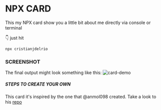 # NPX CARD

This my NPX card show you a little bit about me directly via console or terminal

👇 just hit

```bash
npx cristianjdelrio
```

### SCREENSHOT

The final output might look something like this:
![card-demo](https://user-images.githubusercontent.com/20483110/134273260-7701df2d-c356-4630-8968-1da739757031.gif)



##### STEPS TO CREATE YOUR OWN

This card it's inspired by the one that @anmol098 created. Take a look to his [repo](https://github.com/anmol098/npx_card)
